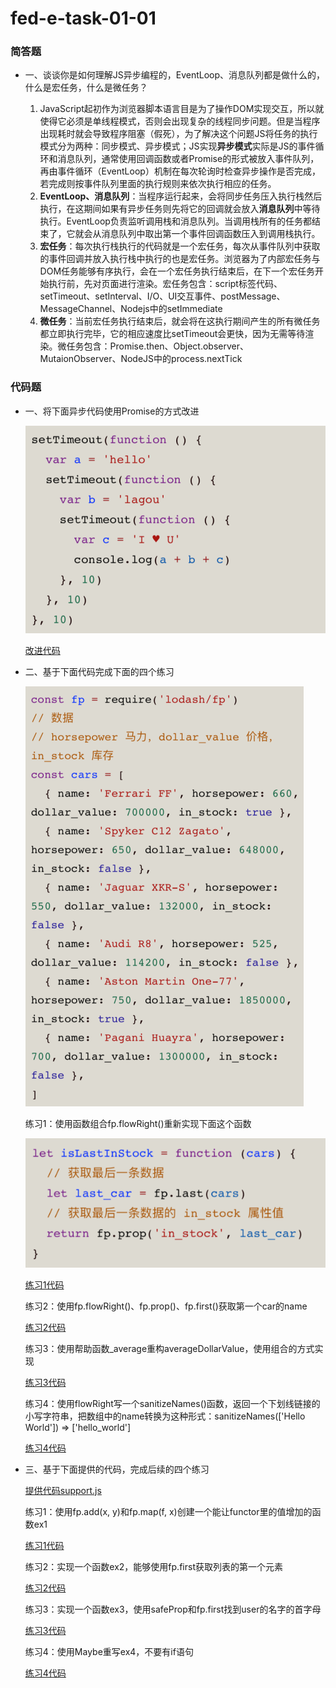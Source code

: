 # fed-e-task-01-01
### 简答题
- 一、谈谈你是如何理解JS异步编程的，EventLoop、消息队列都是做什么的，什么是宏任务，什么是微任务？

  1. JavaScript起初作为浏览器脚本语言目是为了操作DOM实现交互，所以就使得它必须是单线程模式，否则会出现复杂的线程同步问题。但是当程序出现耗时就会导致程序阻塞（假死），为了解决这个问题JS将任务的执行模式分为两种：同步模式、异步模式；JS实现**异步模式**实际是JS的事件循环和消息队列，通常使用回调函数或者Promise的形式被放入事件队列，再由事件循环（EventLoop）机制在每次轮询时检查异步操作是否完成，若完成则按事件队列里面的执行规则来依次执行相应的任务。
   2. **EventLoop、消息队列**：当程序运行起来，会将同步任务压入执行栈然后执行，在这期间如果有异步任务则先将它的回调就会放入**消息队列**中等待执行。EventLoop负责监听调用栈和消息队列。当调用栈所有的任务都结束了，它就会从消息队列中取出第一个事件回调函数压入到调用栈执行。
   3. **宏任务**：每次执行栈执行的代码就是一个宏任务，每次从事件队列中获取的事件回调并放入执行栈中执行的也是宏任务。浏览器为了内部宏任务与DOM任务能够有序执行，会在一个宏任务执行结束后，在下一个宏任务开始执行前，先对页面进行渲染。宏任务包含：script标签代码、setTimeout、setInterval、I/O、UI交互事件、postMessage、MessageChannel、Nodejs中的setImmediate
   4. **微任务**：当前宏任务执行结束后，就会将在这执行期间产生的所有微任务都立即执行完毕，它的相应速度比setTimeout会更快，因为无需等待渲染。微任务包含：Promise.then、Object.observer、MutaionObserver、NodeJS中的process.nextTick

### 代码题
- 一、将下面异步代码使用Promise的方式改进

  ![代码改进](./img/1.png)
  
  [改进代码](./code/answer1.js)
- 二、基于下面代码完成下面的四个练习
  
  ![练习](./img/2.png)
  
  练习1：使用函数组合fp.flowRight()重新实现下面这个函数
  
  ![练习1](./img/3.png)
  
  [练习1代码](./code/exercise1.js)
  
  练习2：使用fp.flowRight()、fp.prop()、fp.first()获取第一个car的name
  
  [练习2代码](./code/exercise2.js)
  
  练习3：使用帮助函数_average重构averageDollarValue，使用组合的方式实现
  
  [练习3代码](./code/exercise3.js)
  
  练习4：使用flowRight写一个sanitizeNames()函数，返回一个下划线链接的小写字符串，把数组中的name转换为这种形式：sanitizeNames(['Hello World']) => ['hello_world']

  [练习4代码](./code/exercise4.js)
- 三、基于下面提供的代码，完成后续的四个练习

  [提供代码support.js](./code/support.js)

  练习1：使用fp.add(x, y)和fp.map(f, x)创建一个能让functor里的值增加的函数ex1

  [练习1代码](./code/exercise5.js)

  练习2：实现一个函数ex2，能够使用fp.first获取列表的第一个元素

  [练习2代码](./code/exercise5.js)

  练习3：实现一个函数ex3，使用safeProp和fp.first找到user的名字的首字母

  [练习3代码](./code/exercise5.js)

  练习4：使用Maybe重写ex4，不要有if语句

  [练习4代码](./code/exercise5.js)